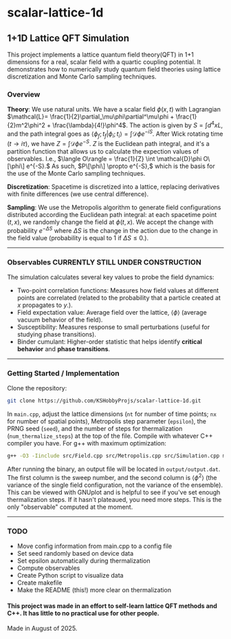 # scalar-lattice-1d
## 1+1D Lattice QFT Simulation
This project implements a lattice quantum field theory(QFT) in 1+1 dimensions for a real, scalar field with a quartic coupling potential. It demonstrates how to numerically study quantum field theories using lattice discretization and Monte Carlo sampling techniques.
### Overview
**Theory**: We use natural units. We have a scalar field $\phi(x,t)$ with Lagrangian $\mathcal{L}= \frac{1}{2}\partial_\mu\phi\partial^\mu\phi + \frac{1}{2}m^2\phi^2 + \frac{\lambda}{4!}\phi^4$. The action is given by $S = \int d^4x L$, and the path integral goes as $\langle \phi_f; t_f|\phi_i; t_i\rangle = \int \mathcal{D}\phi e^{-i S}$. After Wick rotating time ($t\rightarrow i\tau$), we have $Z = \int \mathcal{D}\phi e^{-S}.$ $Z$ is the Euclidean path integral, and it's a partition function that allows us to calculate the expection values of observables. I.e., $\langle O\rangle = \frac{1}{Z} \int \mathcal{D}\phi O\[\phi\] e^{-S}.$ As such, $P\[\phi\] \propto e^{-S},$ which is the basis for the use of the Monte Carlo sampling techniques.

**Discretization**: Spacetime is discretized into a lattice, replacing derivatives with finite differences (we use central difference).

**Sampling**: We use the Metropolis algorithm to generate field configurations distributed according the Euclidean path integral: at each spacetime point $(t,x)$, we randomly change the field at $\phi(t,x)$. We accept the change with probability $e^{-\Delta S}$ where $\Delta S$ is the change in the action due to the change in the field value (probability is equal to 1 if $\Delta S\le 0$.).

---

### Observables **CURRENTLY STILL UNDER CONSTRUCTION**
The simulation calculates several key values to probe the field dynamics:
 - Two-point correlation functions: Measures how field values at different points are correlated (related to the probability that a particle created at $x$ propagates to $y$.).
 - Field expectation value: Average field over the lattice, $\langle \phi \rangle$ (average vacuum behavior of the field). 
 - Susceptibility: Measures response to small perturbations (useful for studying phase transitions).                         
 - Binder cumulant: Higher-order statistic that helps identify **critical behavior** and **phase transitions**.

---

### Getting Started / Implementation
Clone the repository: 
```bash 
git clone https://github.com/KSHobbyProjs/scalar-lattice-1d.git 
```
In `main.cpp`, adjust the lattice dimensions (`nt` for number of time points; `nx` for number of spatial points), Metropolis step parameter (`epsilon`), the PRNG seed (`seed`), and the number of steps for thermalization (`num_thermalize_steps`) at the top of the file. Compile with whatever C++ compiler you have. For g++ with maximum optimization:
```bash
g++ -O3 -Iinclude src/Field.cpp src/Metropolis.cpp src/Simulation.cpp main.cpp -o test
```
After running the binary, an output file will be located in `output/output.dat`. The first column is the sweep number, and the second column is $\langle \phi^2\rangle$ (the variance of the single field configuration, not the variance of the ensemble). This can be viewed with GNUplot and is helpful to see if you've set enough thermalization steps. If it hasn't plateaued, you need more steps. This is the only "observable" computed at the moment.

---
### TODO
- Move config information from main.cpp to a config file
- Set seed randomly based on device data
- Set epsilon automatically during thermalization
- Compute observables
- Create Python script to visualize data
- Create makefile
- Make the README (this!) more clear on thermalization

#### This project was made in an effort to self-learn lattice QFT methods and C++. It has little to no practical use for other people.
Made in August of 2025.
